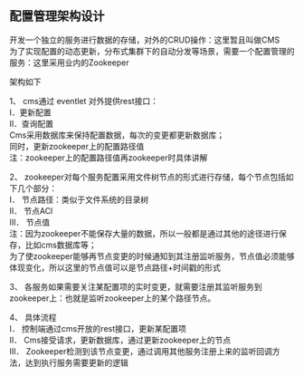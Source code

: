 ## 配置管理架构设计

开发一个独立的服务进行数据的存储，对外的CRUD操作：这里暂且叫做CMS  
为了实现配置的动态更新，分布式集群下的自动分发等场景，需要一个配置管理的服务：这里采用业内的Zookeeper

架构如下  

1、	cms通过 eventlet 对外提供rest接口：  
I．更新配置  
II．查询配置  
Cms采用数据库来保持配置数据，每次的变更都更新数据库；  
同时，更新zookeeper上的配置路径值  
注：zookeeper上的配置路径值再zookeeper时具体讲解

2、	zookeeper对每个服务配置采用文件树节点的形式进行存储，每个节点包括如下几个部分：  
I．	节点路径：类似于文件系统的目录树  
II．	节点ACl  
III．	节点值  
注：因为zookeeper不能保存大量的数据，所以一般都是通过其他的途径进行保存，比如cms数据库等；  
为了使zookeeper能够再节点变更的时候通知到其注册监听服务，节点值必须能够体现变化，所以这里的节点值可以是节点路径+时间戳的形式

3、	各服务如果需要关注某配置项的实时变更，就需要注册其监听服务到zookeeper上：也就是监听zookeeper上的某个路径节点。

4、	具体流程  
I．	控制端通过cms开放的rest接口，更新某配置项  
II．	Cms接受请求，更新数据库，通过更新zookeeper上的节点  
III．	Zookeeper检测到该节点变更，通过调用其他服务注册上来的监听回调方法，达到执行服务需要更新的逻辑

